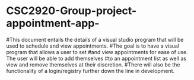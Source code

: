 # CSC2920-Group-project-appointment-app-
#This document entails the details of a visual studio program that will be used to schedule and view appointments. 
#The goal is to have a visual program that allows a user to set 
#and view appointments for ease of use. The user will be able to add themselves 
#to an appointment list as well as view and remove themselves at their discretion. 
#There will also be the functionality of a login/registry further down the line in development.
